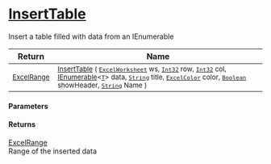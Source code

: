# [InsertTable](./ExcelHelper-100664102.md)

Insert a table filled with data from an IEnumerable

| Return | Name | 
| --- | --- | 
| <sub>[ExcelRange](./ExcelHelper-100664102.md)</sub> | <sub>[InsertTable](./ExcelHelper-100664102.md) ( [`ExcelWorksheet`](./ExcelHelper-100664102.md) ws, [`Int32`](https://docs.microsoft.com/en-us/dotnet/api/System.Int32) row, [`Int32`](https://docs.microsoft.com/en-us/dotnet/api/System.Int32) col, [IEnumerable](https://docs.microsoft.com/en-us/dotnet/api/System.Collections.Ienumerable)\<[`T`](./ExcelHelper-100664102.md)> data, [`String`](https://docs.microsoft.com/en-us/dotnet/api/System.String) title, [`ExcelColor`](./../Excel/ExcelColor.md) color, [`Boolean`](https://docs.microsoft.com/en-us/dotnet/api/System.Boolean) showHeader, [`String`](https://docs.microsoft.com/en-us/dotnet/api/System.String) Name )</sub> | 


#### Parameters

#### Returns
[ExcelRange](./ExcelHelper-100664102.md)<br>
Range of the inserted data